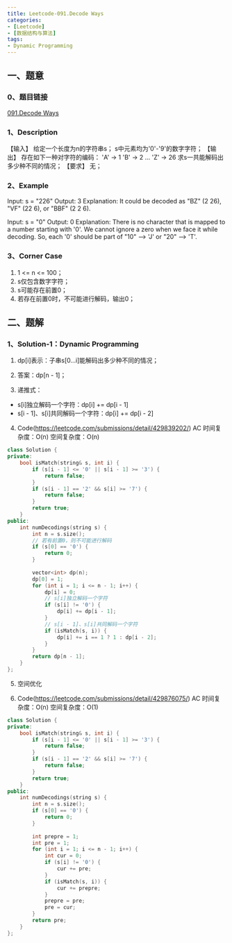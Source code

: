 ```yaml
---
title: Leetcode-091.Decode Ways
categories: 
- [Leetcode]
- [数据结构与算法]
tags: 
- Dynamic Programming
---
```


## 一、题意

### 0、题目链接
[091.Decode Ways](https://leetcode.com/problems/decode-ways/)

### 1、Description
【输入】
给定一个长度为n的字符串s；
s中元素均为'0'-'9'的数字字符；
【输出】
存在如下一种对字符的编码：
'A' -> 1
'B' -> 2
...
'Z' -> 26
求s一共能解码出多少种不同的情况；
【要求】
无；

### 2、Example
Input: s = "226"
Output: 3
Explanation: It could be decoded as "BZ" (2 26), "VF" (22 6), or "BBF" (2 2 6).

Input: s = "0"
Output: 0
Explanation: There is no character that is mapped to a number starting with '0'. We cannot ignore a zero when we face it while decoding. So, each '0' should be part of "10" --> 'J' or "20" --> 'T'.

<!-- more -->

### 3、Corner Case
1. 1 <= n <= 100；
2. s仅包含数字字符；
3. s可能存在前置0；
4. 若存在前置0时，不可能进行解码，输出0；

## 二、题解

### 1、Solution-1：Dynamic Programming
1. dp[i]表示：子串s[0...i]能解码出多少种不同的情况；

2. 答案：dp[n - 1]；

3. 递推式：
* s[i]独立解码一个字符：dp[i] += dp[i - 1]
* s[i - 1]、s[i]共同解码一个字符：dp[i] += dp[i - 2]

4. Code(https://leetcode.com/submissions/detail/429839202/)
AC
时间复杂度：O(n)
空间复杂度：O(n)
```C++
class Solution {
private:
    bool isMatch(string& s, int i) {
        if (s[i - 1] <= '0' || s[i - 1] >= '3') {
            return false;
        }
        if (s[i - 1] == '2' && s[i] >= '7') {
            return false;
        }
        return true;
    }
public:
    int numDecodings(string s) {
        int n = s.size();
        // 若有前置0，则不可能进行解码
        if (s[0] == '0') {
            return 0;
        }
        
        vector<int> dp(n);
        dp[0] = 1;
        for (int i = 1; i <= n - 1; i++) {
            dp[i] = 0;
            // s[i]独立解码一个字符
            if (s[i] != '0') {
                dp[i] += dp[i - 1];
            }
            // s[i - 1]、s[i]共同解码一个字符
            if (isMatch(s, i)) {
                dp[i] += i == 1 ? 1 : dp[i - 2];
            }
        }
        return dp[n - 1];
    }
};
```

5. 空间优化

6. Code(https://leetcode.com/submissions/detail/429876075/)
AC
时间复杂度：O(n)
空间复杂度：O(1)
```C++
class Solution {
private:
    bool isMatch(string& s, int i) {
        if (s[i - 1] <= '0' || s[i - 1] >= '3') {
            return false;
        }
        if (s[i - 1] == '2' && s[i] >= '7') {
            return false;
        }
        return true;
    }
public:
    int numDecodings(string s) {
        int n = s.size();
        if (s[0] == '0') {
            return 0;
        }
        
        int prepre = 1;
        int pre = 1;
        for (int i = 1; i <= n - 1; i++) {
            int cur = 0;
            if (s[i] != '0') {
                cur += pre;
            }
            if (isMatch(s, i)) {
                cur += prepre;
            }
            prepre = pre;
            pre = cur;
        }
        return pre;
    }
};
```